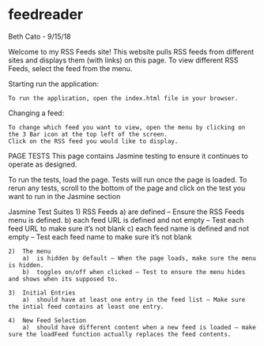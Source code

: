 feedreader 
===============================
Beth Cato - 9/15/18

Welcome to my RSS Feeds site!  This website pulls RSS feeds from different sites and displays them (with links) on this page.
To view different RSS Feeds, select the feed from the menu.

Starting run the application:

	To run the application, open the index.html file in your browser.

Changing a feed:
	
	To change which feed you want to view, open the menu by clicking on the 3 Bar icon at the top left of the screen.
	Click on the RSS feed you would like to display.


PAGE TESTS
This page contains Jasmine testing to ensure it continues to operate as designed.

To run the tests, load the page.
	Tests will run once the page is loaded.
	To rerun any tests, scroll to the bottom of the page and click on the test you want to run in the Jasmine section

Jasmine Test Suites
	1)	RSS Feeds
		a)	are defined – Ensure the RSS Feeds menu is defined.
		b)	each feed URL is defined and not empty – Test each feed URL to make sure it’s not blank
		c)	each feed name is defined and not empty – Test each feed name to make sure it’s not blank

	2)	The menu
		a)	is hidden by default – When the page loads, make sure the menu is hidden.
		b)	toggles on/off when clicked – Test to ensure the menu hides and shows when its supposed to.

	3)	Initial Entries
		a)	should have at least one entry in the feed list – Make sure the intial feed contains at least one entry.

	4)	New Feed Selection
		a)	should have different content when a new feed is loaded – make sure the loadFeed function actually replaces the feed contents.
